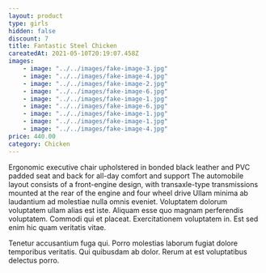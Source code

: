```yaml
---
layout: product
type: girls
hidden: false
discount: 7
title: Fantastic Steel Chicken
careatedAt: 2021-05-10T20:19:07.458Z
images:
    - image: "../../images/fake-image-3.jpg"
    - image: "../../images/fake-image-4.jpg"
    - image: "../../images/fake-image-2.jpg"
    - image: "../../images/fake-image-6.jpg"
    - image: "../../images/fake-image-1.jpg"
    - image: "../../images/fake-image-6.jpg"
    - image: "../../images/fake-image-1.jpg"
    - image: "../../images/fake-image-1.jpg"
    - image: "../../images/fake-image-4.jpg"
price: 440.00
category: Chicken
---
```

Ergonomic executive chair upholstered in bonded black leather and PVC padded seat and back for all-day comfort and support
The automobile layout consists of a front-engine design, with transaxle-type transmissions mounted at the rear of the engine and four wheel drive
Ullam minima ab laudantium ad molestiae nulla omnis eveniet. Voluptatem dolorum voluptatem ullam alias est iste. Aliquam esse quo magnam perferendis voluptatem. Commodi qui et placeat. Exercitationem voluptatem in. Est sed enim hic quam veritatis vitae.
 Tenetur accusantium fuga qui. Porro molestias laborum fugiat dolore temporibus veritatis. Qui quibusdam ab dolor. Rerum at est voluptatibus delectus porro.
